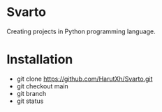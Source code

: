 # Svarto
Creating projects in Python programming language.

# Installation
- git clone https://github.com/HarutXh/Svarto.git
- git checkout main
- git branch
- git status
